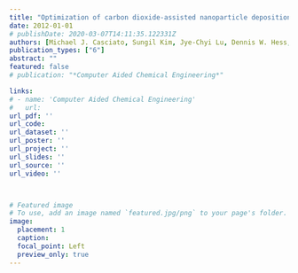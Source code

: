 ```yaml
---
title: "Optimization of carbon dioxide-assisted nanoparticle deposition process with uncertain design space"
date: 2012-01-01
# publishDate: 2020-03-07T14:11:35.122331Z
authors: [Michael J. Casciato, Sungil Kim, Jye-Chyi Lu, Dennis W. Hess, Martha A. Grover (2012), Computer Aided Chemical Engineering]
publication_types: ["6"]
abstract: ""
featured: false
# publication: "*Computer Aided Chemical Engineering*"

links: 
# - name: 'Computer Aided Chemical Engineering'
#   url: 
url_pdf: ''
url_code: 
url_dataset: ''
url_poster: ''
url_project: ''
url_slides: ''
url_source: ''
url_video: ''



# Featured image
# To use, add an image named `featured.jpg/png` to your page's folder. 
image:
  placement: 1
  caption: 
  focal_point: Left
  preview_only: true
---
```




